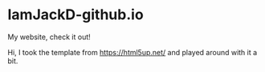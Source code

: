# IamJackD-github.io

My website, check it out!


Hi, I took the template from https://html5up.net/ and played around with it a bit.
